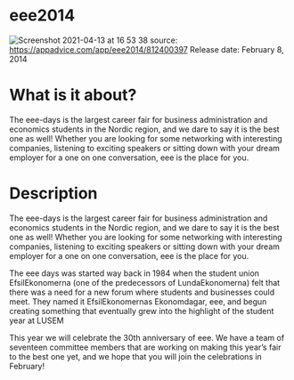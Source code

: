 # eee2014
![Screenshot 2021-04-13 at 16 53 38](https://user-images.githubusercontent.com/6424790/114573636-d3e5e680-9c78-11eb-8a01-acf317de76a4.png)
source: https://appadvice.com/app/eee2014/812400397
Release date: February 8, 2014

# What is it about?
The eee-days is the largest career fair for business administration and economics students in the Nordic region, and we dare to say it is the best one as well! Whether you are looking for some networking with interesting companies, listening to exciting speakers or sitting down with your dream employer for a one on one conversation, eee is the place for you.


# Description
The eee-days is the largest career fair for business administration and economics students in the Nordic region, and we dare to say it is the best one as well! Whether you are looking for some networking with interesting companies, listening to exciting speakers or sitting down with your dream employer for a one on one conversation, eee is the place for you.

The eee days was started way back in 1984 when the student union EfsilEkonomerna (one of the predecessors of LundaEkonomerna) felt that there was a need for a new forum where students and businesses could meet. They named it EfsilEkonomernas Ekonomdagar, eee, and begun creating something that eventually grew into the highlight of the student year at LUSEM

This year we will celebrate the 30th anniversary of eee. We have a team of seventeen committee members that are working on making this year’s fair to the best one yet, and we hope that you will join the celebrations in February!
